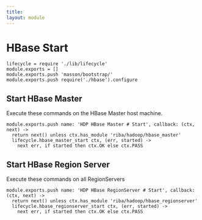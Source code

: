 ```yaml
---
title: 
layout: module
---
```


# HBase Start

    lifecycle = require './lib/lifecycle'
    module.exports = []
    module.exports.push 'masson/bootstrap/'
    module.exports.push require('./hbase').configure

## Start HBase Master

Execute these commands on the HBase Master host machine.

    module.exports.push name: 'HDP HBase Master # Start', callback: (ctx, next) ->
      return next() unless ctx.has_module 'riba/hadoop/hbase_master'
      lifecycle.hbase_master_start ctx, (err, started) ->
        next err, if started then ctx.OK else ctx.PASS

## Start HBase Region Server

Execute these commands on all RegionServers

    module.exports.push name: 'HDP HBase RegionServer # Start', callback: (ctx, next) ->
      return next() unless ctx.has_module 'riba/hadoop/hbase_regionserver'
      lifecycle.hbase_regionserver_start ctx, (err, started) ->
        next err, if started then ctx.OK else ctx.PASS
